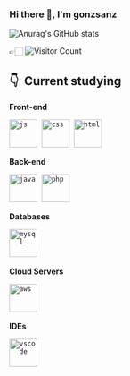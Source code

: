 ### Hi there 👋, I'm gonzsanz

![Anurag's GitHub stats](https://github-readme-stats.vercel.app/api?username=gonzsanz&show_icons=true&theme=tokyonight)

👉🏻 ![Visitor Count](https://profile-counter.glitch.me/gonzsanz/count.svg)

## 👇 &nbsp;Current studying

**Front-end**

<code><img alt="js" src="https://cdn.jsdelivr.net/gh/devicons/devicon/icons/javascript/javascript-original.svg" style="width: 50px; height:50px;" /></code>&nbsp; 
<code><img alt="css" src="https://cdn.jsdelivr.net/gh/devicons/devicon/icons/css3/css3-original.svg" style="width: 50px; height:50px;"/></code>&nbsp;
<code><img alt="html" src="https://cdn.jsdelivr.net/gh/devicons/devicon/icons/html5/html5-original.svg" style="width: 50px; height:50px;"/></code>&nbsp;

**Back-end**

<code><img alt="java" src="https://cdn.jsdelivr.net/gh/devicons/devicon/icons/java/java-original.svg" style=" height:50px;" /></code>&nbsp; 
<code><img alt="php" src="https://cdn.jsdelivr.net/gh/devicons/devicon/icons/php/php-original.svg" style="width: 50px; height:50px;"/></code>&nbsp;

**Databases**

<code><img alt="mysql" src="https://cdn.jsdelivr.net/gh/devicons/devicon/icons/mysql/mysql-original.svg" style="width: 50px; height:50px;" /></code>&nbsp; 

**Cloud Servers**

<code><img alt="aws" src="https://raw.githubusercontent.com/Thomas-George-T/Thomas-George-T/master/assets/aws.svg" style="width:50px; height:50px;"/></code>&nbsp;

**IDEs**

<code><img alt="vscode" src="https://cdn.jsdelivr.net/gh/devicons/devicon/icons/vscode/vscode-original.svg" style="width: 50px; height:50px;" /></code>&nbsp; 
